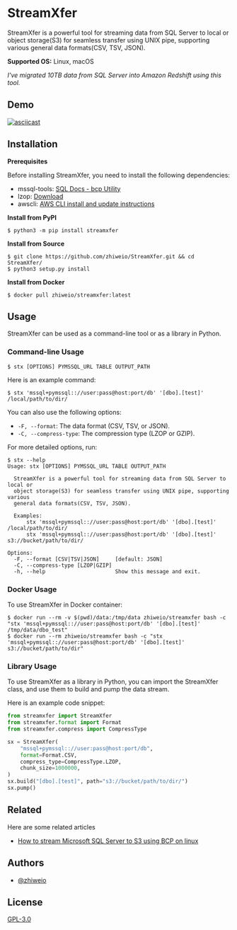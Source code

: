 # StreamXfer

StreamXfer is a powerful tool for streaming data from SQL Server to local or object storage(S3) for seamless transfer using UNIX
pipe, supporting various general data formats(CSV, TSV, JSON).

**Supported OS:** Linux, macOS

_I've migrated 10TB data from SQL Server into Amazon Redshift using this tool._

## Demo

[![asciicast](https://asciinema.org/a/563200.svg)](https://asciinema.org/a/563200)


## Installation

**Prerequisites**

Before installing StreamXfer, you need to install the following dependencies:

* mssql-tools: [SQL Docs - bcp Utility](https://learn.microsoft.com/en-us/sql/tools/bcp-utility?view=sql-server-ver16)
* lzop: [Download](https://www.lzop.org/)
* awscli: [AWS CLI install and update instructions](https://docs.aws.amazon.com/cli/latest/userguide/getting-started-install.html#getting-started-install-instructions)

**Install from PyPI**

```shell
$ python3 -m pip install streamxfer
```

**Install from Source**

```shell
$ git clone https://github.com/zhiweio/StreamXfer.git && cd StreamXfer/
$ python3 setup.py install
```

**Install from Docker**

```shell
$ docker pull zhiweio/streamxfer:latest
```

## Usage

StreamXfer can be used as a command-line tool or as a library in Python.

### Command-line Usage

```shell
$ stx [OPTIONS] PYMSSQL_URL TABLE OUTPUT_PATH
```

Here is an example command:

```shell
$ stx 'mssql+pymssql:://user:pass@host:port/db' '[dbo].[test]' /local/path/to/dir/
```

You can also use the following options:

* `-F, --format`: The data format (CSV, TSV, or JSON).
* `-C, --compress-type`: The compression type (LZOP or GZIP).

For more detailed options, run:

```shell
$ stx --help
Usage: stx [OPTIONS] PYMSSQL_URL TABLE OUTPUT_PATH

  StreamXfer is a powerful tool for streaming data from SQL Server to local or
  object storage(S3) for seamless transfer using UNIX pipe, supporting various
  general data formats(CSV, TSV, JSON).

  Examples:
      stx 'mssql+pymssql:://user:pass@host:port/db' '[dbo].[test]' /local/path/to/dir/
      stx 'mssql+pymssql:://user:pass@host:port/db' '[dbo].[test]' s3://bucket/path/to/dir/

Options:
  -F, --format [CSV|TSV|JSON]     [default: JSON]
  -C, --compress-type [LZOP|GZIP]
  -h, --help                      Show this message and exit.
```

### Docker Usage

To use StreamXfer in Docker container:

```shell
$ docker run --rm -v $(pwd)/data:/tmp/data zhiweio/streamxfer bash -c "stx 'mssql+pymssql:://user:pass@host:port/db' '[dbo].[test]' /tmp/data/dbo_test"
$ docker run --rm zhiweio/streamxfer bash -c "stx 'mssql+pymssql:://user:pass@host:port/db' '[dbo].[test]' s3://bucket/path/to/dir"
```

### Library Usage

To use StreamXfer as a library in Python, you can import the StreamXfer class, and use them to build and pump the data stream.

Here is an example code snippet:

```python
from streamxfer import StreamXfer
from streamxfer.format import Format
from streamxfer.compress import CompressType

sx = StreamXfer(
    "mssql+pymssql:://user:pass@host:port/db",
    format=Format.CSV,
    compress_type=CompressType.LZOP,
    chunk_size=1000000,
)
sx.build("[dbo].[test]", path="s3://bucket/path/to/dir/")
sx.pump()

```

## Related

Here are some related articles

* [How to stream Microsoft SQL Server to S3 using BCP on linux](https://dstan.medium.com/streaming-microsoft-sql-server-to-s3-using-bcp-35241967d2e0)

## Authors

- [@zhiweio](https://www.github.com/zhiweio)

## License

[GPL-3.0](https://choosealicense.com/licenses/gpl-3.0/)
